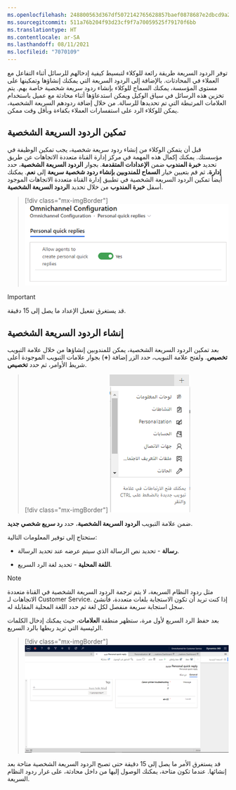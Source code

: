 ```yaml
---
ms.openlocfilehash: 248800563d367df5072142765628857baef0878687e2dbcd9a2ee1098a0cbc1d
ms.sourcegitcommit: 511a76b204f93d23cf9f7a70059525f79170f6bb
ms.translationtype: HT
ms.contentlocale: ar-SA
ms.lasthandoff: 08/11/2021
ms.locfileid: "7070109"
---
```

توفر الردود السريعة طريقة رائعة للوكلاء لتبسيط كيفية إدخالهم للرسائل أثناء التفاعل مع العملاء في المحادثات. بالإضافة إلى الردود السريعة التي يمكنك إنشاؤها وتمكينها على مستوى المؤسسة، يمكنك السماح للوكلاء بإنشاء ردود سريعة شخصية خاصة بهم. يتم تخزين هذه الرسائل في سياق الوكيل ويمكن استدعاؤها أثناء محادثة مع عميل باستخدام العلامات المرتبطة التي تم تحديدها للرسالة. من خلال إضافة ردودهم السريعة الشخصية، يمكن للوكلاء الرد على استفسارات العملاء بكفاءة وبأقل وقت ممكن.

## <a name="enable-personal-quick-replies"></a>تمكين الردود السريعة الشخصية

قبل أن يتمكن الوكلاء من إنشاء ردود سريعة شخصية، يجب تمكين الوظيفة في مؤسستك. يمكنك إكمال هذه المهمة في مركز إدارة القناة متعددة الاتجاهات عن طريق تحديد **خبرة المندوب** ضمن **الإعدادات المتقدمة**. بجوار **الردود السريعة الشخصية**، حدد **إدارة**، ثم قم بتعيين خيار **السماح للمندوبين  بإنشاء ردود شخصية سريعة** إلى **نعم**. يمكنك أيضاً تمكين الردود السريعة الشخصية في تطبيق إدارة القناة متعددة الاتجاهات الموجود أسفل **خبرة المندوب** من خلال تحديد **الردود السريعة الشخصية**.

> [!div class="mx-imgBorder"]
> [![لقطة شاشة لميزة السماح للمندوبين بإنشاء ردود سريعة شخصية.](../media/personal.png)](../media/personal.png#lightbox)

> [!IMPORTANT]
> قد يستغرق تفعيل الإعداد ما يصل إلى 15 دقيقة.

## <a name="create-personal-quick-replies"></a>إنشاء الردود السريعة الشخصية

بعد تمكين الردود السريعة الشخصية، يمكن للمندوبين إنشاؤها من خلال علامة التبويب **تخصيص**. ولفتح علامة التبويب، حدد الزر إضافة (**+**) بجوار علامات التبويب الموجودة أعلى شريط الأوامر، ثم حدد **تخصيص**.

> [!div class="mx-imgBorder"]
> [![لقطة شاشة لتفاصيل علامة التبويب تخصيص.](../media/personalization.png)](../media/personalization.png#lightbox)

ضمن علامة التبويب **الردود السريعة الشخصية**، حدد **رد سريع شخصي جديد**.

ستحتاج إلى توفير المعلومات التالية:

-   **رسالة** - تحديد نص الرسالة الذي سيتم عرضه عند تحديد الرسالة.

-   **اللغة المحلية** - تحديد لغة الرد السريع.

> [!NOTE]
> مثل ردود النظام السريعة، لا يتم ترجمة الردود السريعة الشخصية في القناة متعددة الاتجاهات لـ Customer Service. إذا كنت تريد أن تكون الاستجابة بلغات متعددة، فأنشئ سجل استجابة سريعة منفصل لكل لغة ثم حدد اللغة المحلية المقابلة له.

بعد حفظ الرد السريع لأول مرة، ستظهر منطقة **العلامات**، حيث يمكنك إدخال الكلمات الرئيسية التي تريد ربطها بالرد السريع.

> [!div class="mx-imgBorder"]
> [![لقطة شاشة لمنطقة علامات الكلمات الأساسية للردود السريعة.](../media/keywords.png)](../media/keywords.png#lightbox)

قد يستغرق الأمر ما يصل إلى 15 دقيقة حتى تصبح الردود السريعة الشخصية متاحة بعد إنشائها. عندما تكون متاحة، يمكنك الوصول إليها من داخل محادثة، على غرار ردود النظام السريعة.
